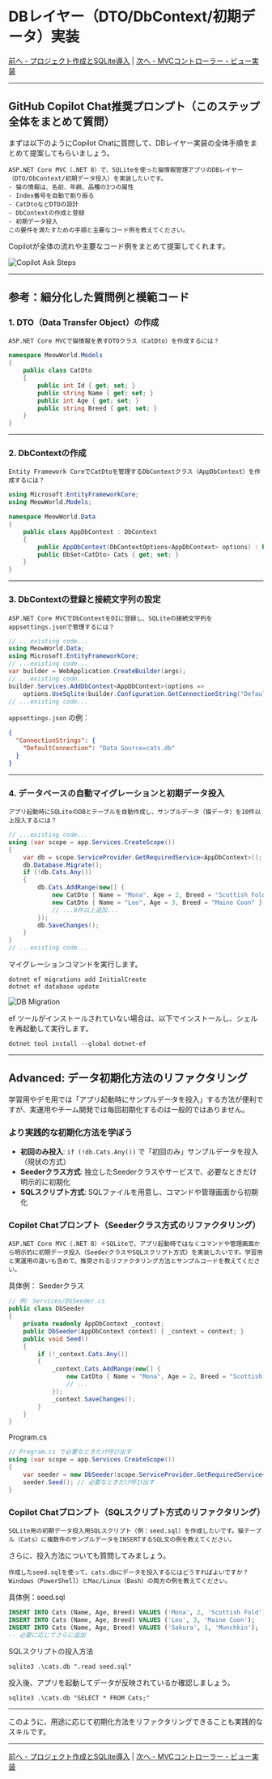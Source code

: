 # DBレイヤー（DTO/DbContext/初期データ）実装

[前へ - プロジェクト作成とSQLite導入](../3_CreateProjectAndDB/README_JA.md) | [次へ - MVCコントローラー・ビュー実装](../5_ImplementMVC/README_JA.md)

---

## GitHub Copilot Chat推奨プロンプト（このステップ全体をまとめて質問）

まずは以下のようにCopilot Chatに質問して、DBレイヤー実装の全体手順をまとめて提案してもらいましょう。

```
ASP.NET Core MVC（.NET 8）で、SQLiteを使った猫情報管理アプリのDBレイヤー（DTO/DbContext/初期データ投入）を実装したいです。
- 猫の情報は、名前、年齢、品種の3つの属性
- Index番号を自動で割り振る
- CatDtoなどDTOの設計
- DbContextの作成と登録
- 初期データ投入
この要件を満たすための手順と主要なコード例を教えてください。
```

Copilotが全体の流れや主要なコード例をまとめて提案してくれます。

![Copilot Ask Steps](./images/0_CopilotAskSteps.png)

---

## 参考：細分化した質問例と模範コード

### 1. DTO（Data Transfer Object）の作成

```
ASP.NET Core MVCで猫情報を表すDTOクラス（CatDto）を作成するには？
```

```csharp
namespace MeowWorld.Models
{
    public class CatDto
    {
        public int Id { get; set; }
        public string Name { get; set; }
        public int Age { get; set; }
        public string Breed { get; set; }
    }
}
```

---

### 2. DbContextの作成

```
Entity Framework CoreでCatDtoを管理するDbContextクラス（AppDbContext）を作成するには？
```

```csharp
using Microsoft.EntityFrameworkCore;
using MeowWorld.Models;

namespace MeowWorld.Data
{
    public class AppDbContext : DbContext
    {
        public AppDbContext(DbContextOptions<AppDbContext> options) : base(options) { }
        public DbSet<CatDto> Cats { get; set; }
    }
}
```

---

### 3. DbContextの登録と接続文字列の設定

```
ASP.NET Core MVCでDbContextをDIに登録し、SQLiteの接続文字列をappsettings.jsonで管理するには？
```

```csharp
// ...existing code...
using MeowWorld.Data;
using Microsoft.EntityFrameworkCore;
// ...existing code...
var builder = WebApplication.CreateBuilder(args);
// ...existing code...
builder.Services.AddDbContext<AppDbContext>(options =>
    options.UseSqlite(builder.Configuration.GetConnectionString("DefaultConnection")));
// ...existing code...
```

`appsettings.json` の例：

```json
{
  "ConnectionStrings": {
    "DefaultConnection": "Data Source=cats.db"
  }
}
```

---

### 4. データベースの自動マイグレーションと初期データ投入

```
アプリ起動時にSQLiteのDBとテーブルを自動作成し、サンプルデータ（猫データ）を10件以上投入するには？
```

```csharp
// ...existing code...
using (var scope = app.Services.CreateScope())
{
    var db = scope.ServiceProvider.GetRequiredService<AppDbContext>();
    db.Database.Migrate();
    if (!db.Cats.Any())
    {
        db.Cats.AddRange(new[] {
            new CatDto { Name = "Mona", Age = 2, Breed = "Scottish Fold" },
            new CatDto { Name = "Leo", Age = 3, Breed = "Maine Coon" },
            // ...8件以上追加...
        });
        db.SaveChanges();
    }
}
// ...existing code...
```

マイグレーションコマンドを実行します。

```pwsh
dotnet ef migrations add InitialCreate
dotnet ef database update
```

![DB Migration](./images/1_DBMigration.png)

ef ツールがインストールされていない場合は、以下でインストールし、シェルを再起動して実行します。

```pwsh
dotnet tool install --global dotnet-ef
```

---

## Advanced: データ初期化方法のリファクタリング

学習用やデモ用では「アプリ起動時にサンプルデータを投入」する方法が便利ですが、実運用やチーム開発では毎回初期化するのは一般的ではありません。

### より実践的な初期化方法を学ぼう

- **初回のみ投入**: `if (!db.Cats.Any())` で「初回のみ」サンプルデータを投入（現状の方式）
- **Seederクラス方式**: 独立したSeederクラスやサービスで、必要なときだけ明示的に初期化
- **SQLスクリプト方式**: SQLファイルを用意し、コマンドや管理画面から初期化

### Copilot Chatプロンプト（Seederクラス方式のリファクタリング）

```
ASP.NET Core MVC（.NET 8）＋SQLiteで、アプリ起動時ではなくコマンドや管理画面から明示的に初期データ投入（SeederクラスやSQLスクリプト方式）を実装したいです。学習用と実運用の違いも含めて、推奨されるリファクタリング方法とサンプルコードを教えてください。
```

具体例： Seederクラス

```csharp
// 例: Services/DbSeeder.cs
public class DbSeeder
{
    private readonly AppDbContext _context;
    public DbSeeder(AppDbContext context) { _context = context; }
    public void Seed()
    {
        if (!_context.Cats.Any())
        {
            _context.Cats.AddRange(new[] {
                new CatDto { Name = "Mona", Age = 2, Breed = "Scottish Fold" },
                // ...
            });
            _context.SaveChanges();
        }
    }
}
```

Program.cs

```csharp
// Program.cs で必要なときだけ呼び出す
using (var scope = app.Services.CreateScope())
{
    var seeder = new DbSeeder(scope.ServiceProvider.GetRequiredService<AppDbContext>());
    seeder.Seed(); // 必要なときだけ呼び出す
}
```

### Copilot Chatプロンプト（SQLスクリプト方式のリファクタリング）

```
SQLite用の初期データ投入用SQLスクリプト（例：seed.sql）を作成したいです。猫テーブル（Cats）に複数件のサンプルデータをINSERTするSQL文の例を教えてください。
```

さらに、投入方法についても質問してみましょう。

```
作成したseed.sqlを使って、cats.dbにデータを投入するにはどうすればよいですか？Windows（PowerShell）とMac/Linux（Bash）の両方の例を教えてください。
```

具体例：seed.sql

```sql
INSERT INTO Cats (Name, Age, Breed) VALUES ('Mona', 2, 'Scottish Fold');
INSERT INTO Cats (Name, Age, Breed) VALUES ('Leo', 3, 'Maine Coon');
INSERT INTO Cats (Name, Age, Breed) VALUES ('Sakura', 1, 'Munchkin');
-- 必要に応じてさらに追加
```

SQLスクリプトの投入方法

```pwsh
sqlite3 .\cats.db ".read seed.sql"
```

投入後、アプリを起動してデータが反映されているか確認しましょう。

```pwsh
sqlite3 .\cats.db "SELECT * FROM Cats;"
```

---

このように、用途に応じて初期化方法をリファクタリングできることも実践的なスキルです。

---

[前へ - プロジェクト作成とSQLite導入](../3_CreateProjectAndDB/README_JA.md) | [次へ - MVCコントローラー・ビュー実装](../5_ImplementMVC/README_JA.md)
